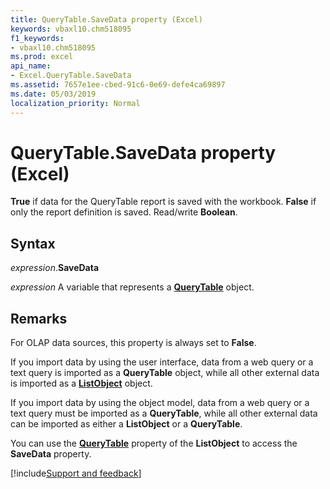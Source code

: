 ```yaml
---
title: QueryTable.SaveData property (Excel)
keywords: vbaxl10.chm518095
f1_keywords:
- vbaxl10.chm518095
ms.prod: excel
api_name:
- Excel.QueryTable.SaveData
ms.assetid: 7657e1ee-cbed-91c6-0e69-defe4ca69897
ms.date: 05/03/2019
localization_priority: Normal
---
```



# QueryTable.SaveData property (Excel)

**True** if data for the QueryTable report is saved with the workbook. **False** if only the report definition is saved. Read/write **Boolean**.


## Syntax

_expression_.**SaveData**

_expression_ A variable that represents a **[QueryTable](Excel.QueryTable.md)** object.


## Remarks

For OLAP data sources, this property is always set to **False**.

If you import data by using the user interface, data from a web query or a text query is imported as a **QueryTable** object, while all other external data is imported as a **[ListObject](Excel.ListObject.md)** object.

If you import data by using the object model, data from a web query or a text query must be imported as a **QueryTable**, while all other external data can be imported as either a **ListObject** or a **QueryTable**.

You can use the **[QueryTable](Excel.ListObject.QueryTable.md)** property of the **ListObject** to access the **SaveData** property.




[!include[Support and feedback](~/includes/feedback-boilerplate.md)]